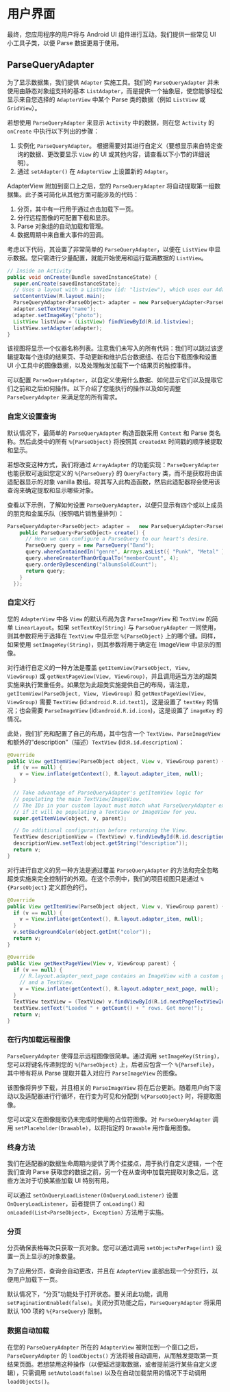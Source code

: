 # 用户界面

最终，您应用程序的用户将与 Android UI 组件进行互动。我们提供一些常见 UI 小工具子类，以便 Parse 数据更易于使用。

## ParseQueryAdapter

为了显示数据集，我们提供 `Adapter` 实施工具。我们的 `ParseQueryAdapter` 并未使用由静态对象组支持的基本 `ListAdapter`，而是提供一个抽象层，使您能够轻松显示来自您选择的 `AdapterView` 中某个 Parse 类的数据（例如 `ListView` 或 `GridView`）。

若想使用 `ParseQueryAdapter` 来显示 `Activity` 中的数据，则在您 `Activity` 的 `onCreate` 中执行以下列出的步骤：

1.  实例化 `ParseQueryAdapter`。
    根据需要对其进行自定义（要想显示来自特定查询的数据、更改要显示 `View` 的 UI 或其他内容，请查看以下小节的详细说明）。
2.  通过 `setAdapter()` 在 `AdapterView` 上设置新的 `Adapter`。

AdapterView 附加到窗口上之后，您的 `ParseQueryAdapter` 将自动提取第一组数据集。此子类可简化从其他方面可能涉及的代码：

1.  分页，其中有一行用于通过点击加载下一页。
2.  分行远程图像的可配置下载和显示。
3.  Parse 对象组的自动加载和管理。
4.  数据周期中来自重大事件的回调。

考虑以下代码，其设置了非常简单的 `ParseQueryAdapter`，以便在 `ListView` 中显示数据。您只需进行少量配置，就能开始使用和运行载满数据的 `ListView`。

```java
// Inside an Activity
public void onCreate(Bundle savedInstanceState) {
  super.onCreate(savedInstanceState);
  // Uses a layout with a ListView (id: "listview"), which uses our Adapter.
  setContentView(R.layout.main);
  ParseQueryAdapter<ParseObject> adapter = new ParseQueryAdapter<ParseObject>(this, "Instrument");
  adapter.setTextKey("name");
  adapter.setImageKey("photo");
  ListView listView = (ListView) findViewById(R.id.listview);
  listView.setAdapter(adapter);
}
```

该视图将显示一个仪器名称列表。注意我们未写入的所有代码：我们可以跳过该逻辑提取每个连续的结果页、手动更新和维护后台数据组、在后台下载图像和设置 UI 小工具中的图像数据，以及处理触发加载下一个结果页的触控事件。

可以配置 `ParseQueryAdapter`，以自定义使用什么数据、如何显示它们以及提取它们之前和之后如何操作。以下介绍了您能执行的操作以及如何调整 `ParseQueryAdapter` 来满足您的所有需求。

### 自定义设置查询

默认情况下，最简单的 `ParseQueryAdapter` 构造函数采用 `Context` 和 Parse 类名称。然后此类中的所有 `%{ParseObject}` 将按照其 `createdAt` 时间戳的顺序被提取和显示。

若想改变这种方式，我们将通过 `ArrayAdapter` 的功能实现：`ParseQueryAdapter` 也能获取可返回您定义的 `%{ParseQuery}` 的 `QueryFactory` 类，而不是获取将由该适配器显示的对象 vanilla 数组。将其写入此构造函数，然后此适配器将会使用该查询来确定提取和显示哪些对象。

查看以下示例，了解如何设置 `ParseQueryAdapter`，以便只显示有四个或以上成员的朋克和金属乐队（按照唱片销售量排列）：

```java
ParseQueryAdapter<ParseObject> adapter =   new ParseQueryAdapter<ParseObject>(this, new ParseQueryAdapter.QueryFactory<ParseObject>() {
    public ParseQuery<ParseObject> create() {
      // Here we can configure a ParseQuery to our heart's desire.
      ParseQuery query = new ParseQuery("Band");
      query.whereContainedIn("genre", Arrays.asList({ "Punk", "Metal" }));
      query.whereGreaterThanOrEqualTo("memberCount", 4);
      query.orderByDescending("albumsSoldCount");
      return query;
    }
  });
```

### 自定义行

您的 `AdapterView` 中各 `View` 的默认布局为含 `ParseImageView` 和 `TextView` 的简单 `LinearLayout`。如果 `setTextKey(String)` 与 `ParseQueryAdapter` 一同使用，则其参数将用于选择在 `TextView` 中显示您 `%{ParseObject}` 上的哪个键。同样，如果使用 `setImageKey(String)`，则其参数将用于确定在 ImageView 中显示的图像。

对行进行自定义的一种方法是覆盖 `getItemView(ParseObject, View, ViewGroup)` 或 `getNextPageView(View, ViewGroup)`，并且调用适当方法的超类实施来执行繁重任务。如果您为此超类实施提供自己的布局，请注意，`getItemView(ParseObject, View, ViewGroup)` 和 `getNextPageView(View, ViewGroup)` 需要 `TextView` (id:`android.R.id.text1`)，这是设置了 `textKey` 的情况；也会需要 `ParseImageView` (id:`android.R.id.icon`)，这是设置了 `imageKey` 的情况。

此处，我们扩充和配置了自己的布局，其中包含一个 `TextView`、`ParseImageView` 和额外的“description”（描述）`TextView` (id:`R.id.description`)：

```java
@Override
public View getItemView(ParseObject object, View v, ViewGroup parent) {
  if (v == null) {
    v = View.inflate(getContext(), R.layout.adapter_item, null);
  }

  // Take advantage of ParseQueryAdapter's getItemView logic for
  // populating the main TextView/ImageView.
  // The IDs in your custom layout must match what ParseQueryAdapter expects
  // if it will be populating a TextView or ImageView for you.
  super.getItemView(object, v, parent);

  // Do additional configuration before returning the View.
  TextView descriptionView = (TextView) v.findViewById(R.id.description);
  descriptionView.setText(object.getString("description"));
  return v;
}
```

对行进行自定义的另一种方法是通过覆盖 `ParseQueryAdapter` 的方法和完全忽略超类实施来完全控制行的外观。在这个示例中，我们的项目视图只是通过 `%{ParseObject}` 定义颜色的行。

```java
@Override
public View getItemView(ParseObject object, View v, ViewGroup parent) {
  if (v == null) {
    v = View.inflate(getContext(), R.layout.adapter_item, null);
  }
  v.setBackgroundColor(object.getInt("color"));
  return v;
}

@Override
public View getNextPageView(View v, ViewGroup parent) {
  if (v == null) {
    // R.layout.adapter_next_page contains an ImageView with a custom graphic
    // and a TextView.
    v = View.inflate(getContext(), R.layout.adapter_next_page, null);
  }
  TextView textView = (TextView) v.findViewById(R.id.nextPageTextViewId);
  textView.setText("Loaded " + getCount() + " rows. Get more!");
  return v;
}

```

### 在行内加载远程图像

`ParseQueryAdapter` 使得显示远程图像很简单。通过调用 `setImageKey(String)`，您可以将键名传递到您的 `%{ParseObject}` 上，后者应包含一个 `%{ParseFile}`，其中带有将从 Parse 提取并载入对应行 `ParseImageView` 的图像。

该图像将异步下载，并且相关的 `ParseImageView` 将在后台更新。随着用户向下滚动以及适配器进行行循环，在行变为可见和分配到 `%{ParseObject}` 时，将提取图像。

您可以定义在图像提取仍未完成时使用的占位符图像。对 `ParseQueryAdapter` 调用 `setPlaceholder(Drawable)`，以将指定的 `Drawable` 用作备用图像。

### 终身方法

我们在适配器的数据生命周期内提供了两个挂接点，用于执行自定义逻辑，一个在我们查询 Parse 获取您的数据之前，另一个在从查询中加载完提取对象之后。这些方法对于切换某些加载 UI 特别有用。

可以通过 `setOnQueryLoadListener(OnQueryLoadListener)` 设置 `OnQueryLoadListener`，前者提供了 `onLoading()` 和 `onLoaded(List<ParseObject>, Exception)` 方法用于实施。

### 分页

分页确保表格每次只获取一页对象。您可以通过调用 `setObjectsPerPage(int)` 设置一页上显示的对象数量。

为了应用分页，查询会自动更改，并且在 `AdapterView` 底部出现一个分页行，以便用户加载下一页。

默认情况下，“分页”功能处于打开状态。要关闭此功能，调用 `setPaginationEnabled(false)`。关闭分页功能之后，`ParseQueryAdapter` 将采用默认 100 项的 `%{ParseQuery}` 限制。

### 数据自动加载

在您的 `ParseQueryAdapter` 所在的 `AdapterView` 被附加到一个窗口之后，`ParseQueryAdapter` 的 `loadObjects()` 方法将被自动调用，从而触发提取第一页结果页面。若想禁用这种操作（以便延迟提取数据，或者提前运行某些自定义逻辑），只需调用 `setAutoload(false)` 以及在自动加载禁用的情况下手动调用 `loadObjects()`。
